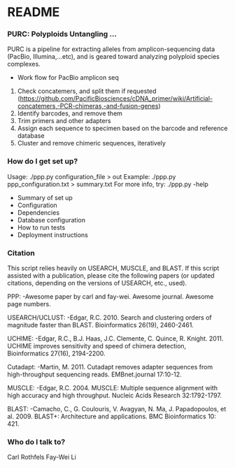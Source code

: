 # README #

### PURC: Polyploids Untangling ... ###
PURC is a pipeline for extracting alleles from amplicon-sequencing data (PacBio, Illumina,...etc), and is geared toward analyzing polyploid species complexes.

* Work flow for PacBio amplicon seq
1. Check concatemers, and split them if requested (https://github.com/PacificBiosciences/cDNA_primer/wiki/Artificial-concatemers,-PCR-chimeras,-and-fusion-genes)
2. Identify barcodes, and remove them
3. Trim primers and other adapters
4. Assign each sequence to specimen based on the barcode and reference database
5. Cluster and remove chimeric sequences, iteratively


### How do I get set up? ###
Usage: ./ppp.py configuration_file > out
Example: ./ppp.py ppp_configuration.txt > summary.txt
For more info, try: ./ppp.py -help

* Summary of set up
* Configuration
* Dependencies
* Database configuration
* How to run tests
* Deployment instructions

### Citation ###

This script relies heavily on USEARCH, MUSCLE, and BLAST.
If this script assisted with a publication, please cite the following papers
(or updated citations, depending on the versions of USEARCH, etc., used).

PPP: 
-Awesome paper by carl and fay-wei. Awesome journal. Awesome page numbers.

USEARCH/UCLUST: 
-Edgar, R.C. 2010. Search and clustering orders of magnitude faster than BLAST. 
Bioinformatics 26(19), 2460-2461.

UCHIME:
-Edgar, R.C., B.J. Haas, J.C. Clemente, C. Quince, R. Knight. 2011. 
UCHIME improves sensitivity and speed of chimera detection, Bioinformatics 27(16), 2194-2200.

Cutadapt:
-Martin, M. 2011. Cutadapt removes adapter sequences from high-throughput sequencing reads. 
EMBnet.journal 17:10-12.

MUSCLE:
-Edgar, R.C. 2004. MUSCLE: Multiple sequence alignment with high accuracy and high throughput. 
Nucleic Acids Research 32:1792-1797.

BLAST: 
-Camacho, C., G. Coulouris, V. Avagyan, N. Ma, J. Papadopoulos, et al. 2009. 
BLAST+: Architecture and applications. BMC Bioinformatics 10: 421.

### Who do I talk to? ###

Carl Rothfels
Fay-Wei Li